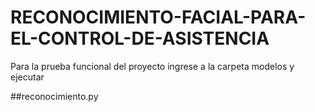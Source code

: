 # RECONOCIMIENTO-FACIAL-PARA-EL-CONTROL-DE-ASISTENCIA

Para la prueba funcional del proyecto ingrese
a la carpeta modelos y ejecutar 

##reconocimiento.py
